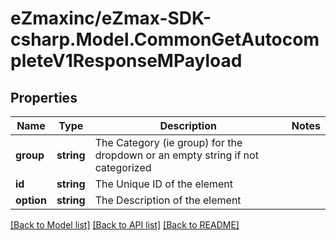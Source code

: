 
# eZmaxinc/eZmax-SDK-csharp.Model.CommonGetAutocompleteV1ResponseMPayload

## Properties

Name | Type | Description | Notes
------------ | ------------- | ------------- | -------------
**group** | **string** | The Category (ie group) for the dropdown or an empty string if not categorized | 
**id** | **string** | The Unique ID of the element | 
**option** | **string** | The Description of the element | 

[[Back to Model list]](../README.md#documentation-for-models)
[[Back to API list]](../README.md#documentation-for-api-endpoints)
[[Back to README]](../README.md)

